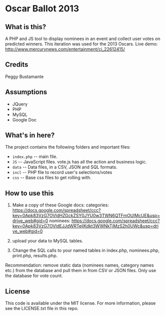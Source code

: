 Oscar Ballot 2013
========================

What is this?
-------------

A PHP and JS tool to display nominees in an event and collect user votes on predicted winners. This iteration was used for the 2013 Oscars.
Live demo: http://www.mercurynews.com/entertainment/ci_22612415/


Credits
---------
Peggy Bustamante


Assumptions
-----------

* JQuery
* PHP
* MySQL
* Google Doc


What's in here?
---------------

The project contains the following folders and important files:

* ``index.php`` -- main file.
* ``JS`` -- JavaScript files. vote.js has all the action and business logic.
* ``data`` -- Data files, in a CSV, JSON and SQL formats.
* ``incl`` -- PHP file to record user's selections/votes
* ``css`` -- Base css files to get rolling with.

How to use this
----------------

1. Make a copy of these Google docs:
	categories: https://docs.google.com/spreadsheet/ccc?key=0Apk83VzG7OVldHZGckZSY0JYU0w3TWN6QTFmOUlMcUE&usp=drive_web#gid=0
	nominees: https://docs.google.com/spreadsheet/ccc?key=0Apk83VzG7OVldEJJdWRTejlKdkt3WWNkTjMzS2h0UWc&usp=drive_web#gid=0
	
2. upload your data to MySQL tables.
3. Change the SQL calls to your named tables in index.php, nominees.php, print.php, results.php.

Recommendation: remove static data (nominees names, category names etc.) from the database and pull them in from CSV or JSON files. Only use the database for vote count.

License
----------

This code is available under the MIT license. For more information, please see the LICENSE.txt file in this repo.